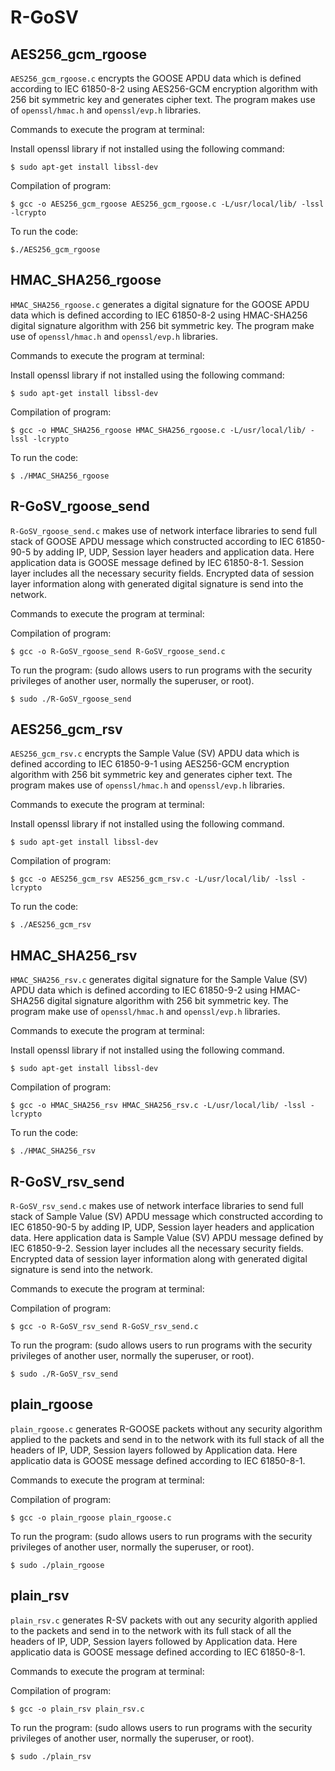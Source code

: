 # R-GoSV

## AES256_gcm_rgoose

`AES256_gcm_rgoose.c` encrypts the GOOSE APDU data which is defined according to IEC 61850-8-2 using AES256-GCM encryption algorithm with 256 bit symmetric key and generates cipher text. The program  makes use of `openssl/hmac.h` and `openssl/evp.h` libraries.

Commands to execute the program at terminal:

Install openssl library if not installed using the following command:
```
$ sudo apt-get install libssl-dev
```

Compilation of program:
```
$ gcc -o AES256_gcm_rgoose AES256_gcm_rgoose.c -L/usr/local/lib/ -lssl -lcrypto 
```

To run the code:
```
$./AES256_gcm_rgoose
```

## HMAC_SHA256_rgoose
`HMAC_SHA256_rgoose.c` generates a digital signature for the GOOSE APDU data which is defined according to IEC 61850-8-2 using HMAC-SHA256 digital signature algorithm with 256 bit symmetric key. The program  make use of `openssl/hmac.h` and `openssl/evp.h` libraries.

Commands to execute the program at terminal:

Install openssl library if not installed using the following command:
```
$ sudo apt-get install libssl-dev
```

Compilation of program:
```
$ gcc -o HMAC_SHA256_rgoose HMAC_SHA256_rgoose.c -L/usr/local/lib/ -lssl -lcrypto 
```

To run the code:
```
$ ./HMAC_SHA256_rgoose
```

## R-GoSV_rgoose_send

`R-GoSV_rgoose_send.c` makes use of network interface libraries to send full stack of GOOSE APDU message which constructed according to IEC 61850-90-5 by adding IP, UDP, Session layer headers and application data. Here application data is GOOSE message defined by IEC 61850-8-1. Session layer includes all the necessary security fields. Encrypted data of session layer information along with generated digital signature is send into the network. 

Commands to execute the program at terminal:

Compilation of program:
```
$ gcc -o R-GoSV_rgoose_send R-GoSV_rgoose_send.c
```

To run the program:
(sudo allows users to run programs with the security privileges of another user, normally the superuser, or root).
```
$ sudo ./R-GoSV_rgoose_send
```

## AES256_gcm_rsv

`AES256_gcm_rsv.c` encrypts the Sample Value (SV) APDU data which is defined according to IEC 61850-9-1 using AES256-GCM encryption algorithm with 256 bit symmetric key and generates cipher text. The program  makes use of `openssl/hmac.h` and `openssl/evp.h` libraries.

Commands to execute the program at terminal:

Install openssl library if not installed using the following command. 
```
$ sudo apt-get install libssl-dev
```

Compilation of program:
```
$ gcc -o AES256_gcm_rsv AES256_gcm_rsv.c -L/usr/local/lib/ -lssl -lcrypto 
```

To run the code:
```
$ ./AES256_gcm_rsv
```

## HMAC_SHA256_rsv

`HMAC_SHA256_rsv.c` generates digital signature for the Sample Value (SV) APDU data which is defined according to IEC 61850-9-2 using HMAC-SHA256 digital signature algorithm with 256 bit symmetric key. The program  make use of `openssl/hmac.h` and `openssl/evp.h` libraries.

Commands to execute the program at terminal:

Install openssl library if not installed using the following command. 
```
$ sudo apt-get install libssl-dev
```

Compilation of program:
```
$ gcc -o HMAC_SHA256_rsv HMAC_SHA256_rsv.c -L/usr/local/lib/ -lssl -lcrypto 
```

To run the code:
```
$ ./HMAC_SHA256_rsv
```

## R-GoSV_rsv_send

`R-GoSV_rsv_send.c` makes use of network interface libraries to send full stack of Sample Value (SV) APDU message which constructed according to IEC 61850-90-5 by adding IP, UDP, Session layer headers and application data. Here application data is Sample Value (SV) APDU message defined by IEC 61850-9-2. Session layer includes all the necessary security fields. Encrypted data of session layer information along with generated digital signature is send into the network. 

Commands to execute the program at terminal:

Compilation of program:
```
$ gcc -o R-GoSV_rsv_send R-GoSV_rsv_send.c
```

To run the program:
(sudo allows users to run programs with the security privileges of another user, normally the superuser, or root).
```
$ sudo ./R-GoSV_rsv_send
```

## plain_rgoose

`plain_rgoose.c` generates R-GOOSE packets without any security algorithm applied to the packets and send in to the network with its full stack of all the headers of IP, UDP, Session layers followed by Application data. Here applicatio data is GOOSE message defined according to IEC 61850-8-1. 

Commands to execute the program at terminal:

Compilation of program:
```
$ gcc -o plain_rgoose plain_rgoose.c
```

To run the program:
(sudo allows users to run programs with the security privileges of another user, normally the superuser, or root).
```
$ sudo ./plain_rgoose
```

## plain_rsv
`plain_rsv.c` generates R-SV packets with out any security algorith applied to the packets and send in to the network with its full stack of all the headers of IP, UDP, Session layers followed by Application data. Here applicatio data is GOOSE message defined according to IEC 61850-8-1. 

Commands to execute the program at terminal:

Compilation of program:
```
$ gcc -o plain_rsv plain_rsv.c
```

To run the program:
(sudo allows users to run programs with the security privileges of another user, normally the superuser, or root).
```
$ sudo ./plain_rsv
```
